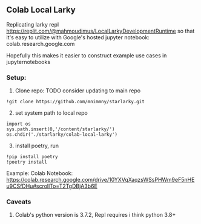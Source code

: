## Colab Local Larky
Replicating larky repl https://replit.com/@mahmoudimus/LocalLarkyDevelopmentRuntime
so that it's easy to utilize with Google's hosted jupyter notebook: colab.research.google.com 

Hopefully this makes it easier to construct example use cases in jupyternotebooks 

### Setup:
1. Clone repo: TODO consider updating to main repo

```
!git clone https://github.com/mnimmny/starlarky.git
```

2. set system path to local repo 

```import sys
import os
sys.path.insert(0,'/content/starlarky/')
os.chdir('./starlarky/colab-local-larky')
```

3. install poetry, run

```
!pip install poetry
!poetry install 
```

Example: Colab Notebook: https://colab.research.google.com/drive/10YXVqXaqzsWSsPHWm9eF5nHEu9CSfDHu#scrollTo=T2TgDBjA3b6E 
### Caveats
1. Colab's python version is 3.7.2, Repl requires i think python 3.8+

